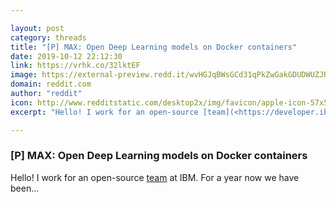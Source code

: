 ```yaml
---

layout: post
category: threads
title: "[P] MAX: Open Deep Learning models on Docker containers"
date: 2019-10-12 22:12:30
link: https://vrhk.co/32lktEF
image: https://external-preview.redd.it/wvHGJqBWsGCd31qPkZwGakGDUDWUZJRKE0kcPCJVDIA.jpg?width=972&height=508.90052356&auto=webp&s=529b94a31475d1c0d67ea2687a8a418875cc6594
domain: reddit.com
author: "reddit"
icon: http://www.redditstatic.com/desktop2x/img/favicon/apple-icon-57x57.png
excerpt: "Hello! I work for an open-source [team](<https://developer.ibm.com/code/open/centers/codait/projects/>) at IBM. For a year now we have been..."

---
```


### [P] MAX: Open Deep Learning models on Docker containers

Hello! I work for an open-source [team](<https://developer.ibm.com/code/open/centers/codait/projects/>) at IBM. For a year now we have been...